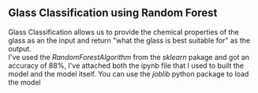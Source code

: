 ## Glass Classification using Random Forest <br>
Glass Classification allows us to provide the chemical properties of the glass as an the input and return "what the glass is best suitable for" as the output. <br>
I've used the *RandomForestAlgorithm* from the *sklearn* pakage and got an accuracy of 88%,
I've attached both the ipynb file that I used to built the model and the model itself. 
You can use the *joblib* python package to load the model
